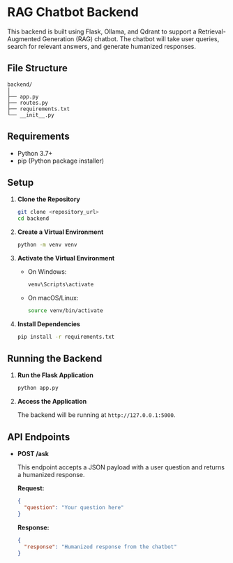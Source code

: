 # RAG Chatbot Backend

This backend is built using Flask, Ollama, and Qdrant to support a Retrieval-Augmented Generation (RAG) chatbot. The chatbot will take user queries, search for relevant answers, and generate humanized responses.

## File Structure

```
backend/
│
├── app.py
├── routes.py
├── requirements.txt
└── __init__.py
```

## Requirements

- Python 3.7+
- pip (Python package installer)

## Setup

1. **Clone the Repository**

   ```bash
   git clone <repository_url>
   cd backend
   ```

2. **Create a Virtual Environment**

   ```bash
   python -m venv venv
   ```

3. **Activate the Virtual Environment**

   - On Windows:

     ```bash
     venv\Scripts\activate
     ```

   - On macOS/Linux:

     ```bash
     source venv/bin/activate
     ```

4. **Install Dependencies**

   ```bash
   pip install -r requirements.txt
   ```

## Running the Backend

1. **Run the Flask Application**

   ```bash
   python app.py
   ```

2. **Access the Application**

   The backend will be running at `http://127.0.0.1:5000`.

## API Endpoints

- **POST /ask**

  This endpoint accepts a JSON payload with a user question and returns a humanized response.

  **Request:**

  ```json
  {
    "question": "Your question here"
  }
  ```

  **Response:**

  ```json
  {
    "response": "Humanized response from the chatbot"
  }
  ```
